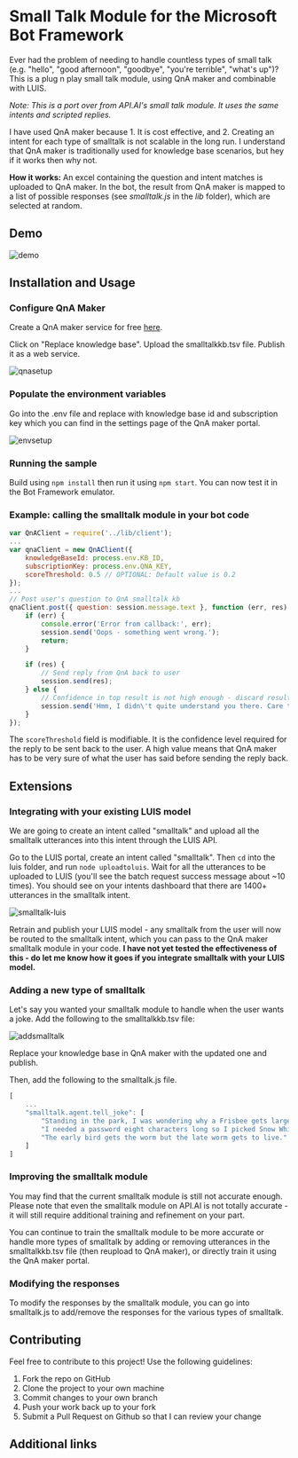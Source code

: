 # Small Talk Module for the Microsoft Bot Framework #
Ever had the problem of needing to handle countless types of small talk (e.g. "hello", "good afternoon", "goodbye", "you're terrible", "what's up")? This is a plug n play small talk module, using QnA maker and combinable with LUIS. 

*Note: This is a port over from API.AI's small talk module. It uses the same intents and scripted replies.*

I have used QnA maker because 1. It is cost effective, and 2. Creating an intent for each type of smalltalk is not scalable in the long run. I understand that QnA maker is traditionally used for knowledge base scenarios, but hey if it works then why not. 

**How it works:** An excel containing the question and intent matches is uploaded to QnA maker. In the bot, the result from QnA maker is mapped to a list of possible responses (see *smalltalk.js* in the *lib* folder), which are selected at random. 

## Demo ##

![demo](http://i.imgur.com/mxbqRfh.gif)

## Installation and Usage ##

### Configure QnA Maker
Create a QnA maker service for free [here](https://qnamaker.ai).

Click on "Replace knowledge base". Upload the smalltalkkb.tsv file. Publish it as a web service.

![qnasetup](http://i.imgur.com/2ABvOpS.gif)

### Populate the environment variables
Go into the .env file and replace with knowledge base id and subscription key which you can find in the settings page of the QnA maker portal.

![envsetup](http://i.imgur.com/GtzQZ9s.gif)

### Running the sample

Build using `npm install` then run it using `npm start`. You can now test it in the Bot Framework emulator.

### Example: calling the smalltalk module in your bot code 

```js
var QnAClient = require('../lib/client');
...
var qnaClient = new QnAClient({
    knowledgeBaseId: process.env.KB_ID,
    subscriptionKey: process.env.QNA_KEY,
    scoreThreshold: 0.5 // OPTIONAL: Default value is 0.2
});
...
// Post user's question to QnA smalltalk kb
qnaClient.post({ question: session.message.text }, function (err, res) {
    if (err) {
        console.error('Error from callback:', err);
        session.send('Oops - something went wrong.');
        return;
    }

    if (res) {
        // Send reply from QnA back to user
        session.send(res);
    } else {
        // Confidence in top result is not high enough - discard result
        session.send('Hmm, I didn\'t quite understand you there. Care to rephrase?')
    }
});
```

The `scoreThreshold` field is modifiable. It is the confidence level required for the reply to be sent back to the user. A high value means that QnA maker has to be very sure of what the user has said before sending the reply back.

## Extensions ##

### Integrating with your existing LUIS model

We are going to create an intent called "smalltalk" and upload all the smalltalk utterances into this intent through the LUIS API. 

Go to the LUIS portal, create an intent called "smalltalk". Then `cd` into the luis folder, and run `node uploadtoluis`. Wait for all the utterances to be uploaded to LUIS (you'll see the batch request success message about ~10 times). You should see on your intents dashboard that there are 1400+ utterances in the smalltalk intent. 

![smalltalk-luis](http://i.imgur.com/tZMQH3H.png)

Retrain and publish your LUIS model - any smalltalk from the user will now be routed to the smalltalk intent, which you can pass to the QnA maker smalltalk module in your code. **I have not yet tested the effectiveness of this - do let me know how it goes if you integrate smalltalk with your LUIS model.**

### Adding a new type of smalltalk

Let's say you wanted your smalltalk module to handle when the user wants a joke. Add the following to the smalltalkkb.tsv file:

![addsmalltalk](http://i.imgur.com/Shwnb9e.png)

Replace your knowledge base in QnA maker with the updated one and publish.

Then, add the following to the smalltalk.js file.

```js
[
    ...
    "smalltalk.agent.tell_joke": [
        "Standing in the park, I was wondering why a Frisbee gets larger the closer it gets. Then it hit me.",
        "I needed a password eight characters long so I picked Snow White and the Seven Dwarfs.",
        "The early bird gets the worm but the late worm gets to live."
    ]
]
```

### Improving the smalltalk module

You may find that the current smalltalk module is still not accurate enough. Please note that even the smalltalk module on API.AI is not totally accurate - it will still require additional training and refinement on your part.

You can continue to train the smalltalk module to be more accurate or handle more types of smalltalk by adding or removing utterances in the smalltalkkb.tsv file (then reupload to QnA maker), or directly train it using the QnA maker portal. 

### Modifying the responses

To modify the responses by the smalltalk module, you can go into smalltalk.js to add/remove the responses for the various types of smalltalk. 

## Contributing ##

Feel free to contribute to this project! Use the following guidelines:

1. Fork the repo on GitHub
2. Clone the project to your own machine
3. Commit changes to your own branch
4. Push your work back up to your fork
5. Submit a Pull Request on Github so that I can review your change

## Additional links ##

